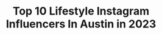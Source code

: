 ---
title: Top 10 Lifestyle Instagram Influencers In Austin in 2023
description: >-
  Find top lifestyle Instagram influencers in Austin in 2023. Most popular hashtags: #texas #personaltrainer #travel.
platform: Instagram
hits: 200
text_top: Analyze the top-rated Instagram influencers on inBeat.
text_bottom: Our platform aggregates 200 Instagram influencers like this in Austin, United States for you to work with.
profiles:
  - username: "ccfriday408"
    fullname: >-
      Jeff
    bio: >-
      Volkzgear © @clean_culture © @slammedenuff 📸 San Jose CA 🏠 San Antonio TX 📍
    location: "United States"
    followers: 2374
    engagement: 746
    commentsToLikes: 0.084278
    id: ck6ub5w5b7nk20j71dq1zwx6k
    verified: false
    hashtags: "#1320video, #fitmentindustries, #zr1, #turbo"
  - username: "spinsyddy"
    fullname: >-
      SYDNEY TORABI | HOME WORKOUTS
    bio: >-
      #HomeWorkouts + no equipment needed ⚡️Nutritionist who loves to eat ⚡️Athlete @underarmourwomen ⚡️Cannabiz @restartcbd [SUBSCRIBE ON YT]
    location: "United States"
    followers: 21818
    engagement: 187
    commentsToLikes: 0.041108
    id: ck5zol62tqsnv0i14z9zbvmzh
    verified: false
    hashtags: "#underarmour, #igfit, #movementmedicine, #sweatitout"
  - username: "billiexnewland"
    fullname: >-
      Billie Newland
    bio: >-
      Fashion • Beauty • Lifestyle 📍 Austin, TX 🤠 💌 : billienewland4@gmail.com ⚡️TikTok @billiexnewland 🎬 YouTube : Billie Newland
    location: "United States"
    followers: 29714
    engagement: 260
    commentsToLikes: 0.132334
    id: ck15qgct42pjg0i192iaeoxi2
    verified: false
    hashtags: "#zara, #charcoalclothing, #adika, #adikastyle"
  - username: "thefashionadmin"
    fullname: >-
      Steve
    bio: >-
      Fashion / Lifestyle / Purpose 📸 Photography — @_envisionphotography 🤝 Networking events — @phillygents 📍Philly Black Lives Matter
    location: "United States"
    followers: 25496
    engagement: 308
    commentsToLikes: 0.378264
    id: ck5hhtn91a0kk0i11k1ly2u0x
    verified: false
    hashtags: "#fashionblog, #phillyfashion, #mensstyle, #mensfashion"
  - username: "corneliselander"
    fullname: >-
      Cornelis Elander
    bio: >-
      Fitness Expert and TV host 📺 Norwegian 🇳🇴 in Hollywood @myworkout_com 💪
    location: "United States"
    followers: 62551
    engagement: 258
    commentsToLikes: 0.038126
    id: ckf5la6grow9w0j23jdw2divc
    verified: true
    hashtags: "#styrketrening, #arms, #hjemmetrening, #komiform"
  - username: "maxlee_50"
    fullname: >-
      Max Lee
    bio: >-
      Marketing Special Projects Coordinator and I race dirt bikes.
    location: "United States"
    followers: 10182
    engagement: 734
    commentsToLikes: 0.018850
    id: ck6ti6ndt04zk0j7163zp5s37
    verified: false
    hashtags: "#tldmyline, #quarantivities, #lookgoodfeelgood, #getonthegas"
  - username: "jessicarockowitz"
    fullname: >-
      Austin Lifestyle Photographer
    bio: >-
      Austin, TX lifestyle photog + educator Mama of 3 ✨ Emotion, love, color, + light 🌈☀️ Fully stocked client closet for mama + babes
    location: "United States"
    followers: 33085
    engagement: 232
    commentsToLikes: 0.055506
    id: ck5hip3ehenks0i11vphxvgyk
    verified: false
    hashtags: "#happyhumpdayeditingloop"
  - username: "justaconstructionguy"
    fullname: >-
      Omar
    bio: >-
      👷🏼‍♂️ In construction 👨‍👩‍👧 Father & Husband ☕️ Coffee Lover 📱 Lifestyle influencer 📍 Austin, TX
    location: "United States"
    followers: 433831
    engagement: 389
    commentsToLikes: 0.021220
    id: ck6tlt6qu6lga0j71d9eu6h0j
    verified: true
    hashtags: "#pickupthepower, #lowespartner, #kobalttools, #sponsored"
  - username: "suril_"
    fullname: >-
      suril | austin, texas
    bio: >-
      shine your light ▲ | austin, tx | lifestyle & portrait photographer | email or dm for business inquiries | suril@surilpatel.com
    location: "United States"
    followers: 27398
    engagement: 102
    commentsToLikes: 0.035220
    id: ck134v60zycc80i19rrd785vl
    verified: false
    hashtags: "#portraitsinthedesert, #35mmfilm, #elan7e, #treatyoak"
  - username: "minithunderbird"
    fullname: >-
      Christine
    bio: >-
      ☽ Fitness • Health • Lifestyle ☽ Nutrition @austinadamsdc ☽ Training @teamcarolvaz ☽ @cls_sportswear use code thunder
    location: "United States"
    followers: 31741
    engagement: 242
    commentsToLikes: 0.031286
    id: ckf5o7td919390j23xakzz243
    verified: false
    hashtags: "#cutegymclothes, #austinadamsdc, #teamcarolvaz, #clsbabe"
---